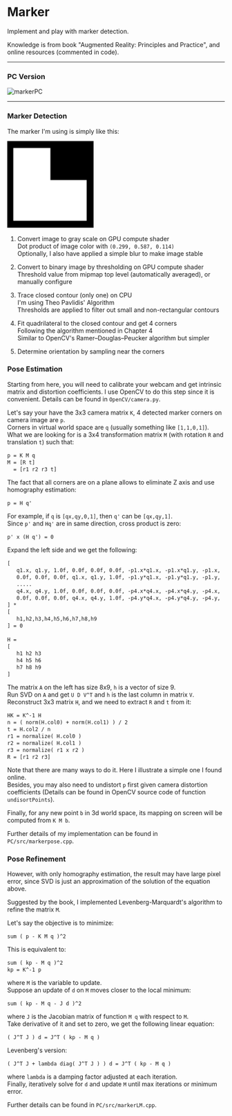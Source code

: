 # Marker
Implement and play with marker detection.

Knowledge is from book "Augmented Reality: Principles and Practice", and online resources (commented in code).

------

### PC Version

<img src="Images/MarkerPC.gif" width="600" alt="markerPC">

------

### Marker Detection

The marker I'm using is simply like this:  

<img src="Images/marker.png" width="200" alt="marker">

1. Convert image to gray scale on GPU compute shader  
   Dot product of image color with `(0.299, 0.587, 0.114)`  
   Optionally, I also have applied a simple blur to make image stable  

2. Convert to binary image by thresholding on GPU compute shader  
   Threshold value from mipmap top level (automatically averaged), or manually configure  

3. Trace closed contour (only one) on CPU  
   I'm using Theo Pavlidis' Algorithm  
   Thresholds are applied to filter out small and non-rectangular contours  

4. Fit quadrilateral to the closed contour and get 4 corners  
   Following the algorithm mentioned in Chapter 4  
   Similar to OpenCV's Ramer–Douglas–Peucker algorithm but simpler  

5. Determine orientation by sampling near the corners

### Pose Estimation

Starting from here, you will need to calibrate your webcam and get intrinsic matrix and distortion coefficients. I use OpenCV to do this step since it is convenient. Details can be found in `OpenCV/camera.py`.

Let's say your have the 3x3 camera matrix `K`, 4 detected marker corners on camera image are `p`.  
Corners in virtual world space are `q` (usually something like `[1,1,0,1]`).  
What we are looking for is a 3x4 transformation matrix `M` (with rotation `R` and translation `t`) such that:
```
p = K M q
M = [R t]
  = [r1 r2 r3 t]
```
The fact that all corners are on a plane allows to eliminate Z axis and use homography estimation:
```
p = H q'
```
For example, if `q` is `[qx,qy,0,1]`, then `q'` can be `[qx,qy,1]`.  
Since `p'` and `Hq'` are in same direction, cross product is zero:  
```
p' x (H q') = 0
```
Expand the left side and we get the following:
```
[
   q1.x, q1.y, 1.0f, 0.0f, 0.0f, 0.0f, -p1.x*q1.x, -p1.x*q1.y, -p1.x,
   0.0f, 0.0f, 0.0f, q1.x, q1.y, 1.0f, -p1.y*q1.x, -p1.y*q1.y, -p1.y,
   .....
   q4.x, q4.y, 1.0f, 0.0f, 0.0f, 0.0f, -p4.x*q4.x, -p4.x*q4.y, -p4.x,
   0.0f, 0.0f, 0.0f, q4.x, q4.y, 1.0f, -p4.y*q4.x, -p4.y*q4.y, -p4.y,
] * 
[
   h1,h2,h3,h4,h5,h6,h7,h8,h9
] = 0

H = 
[
   h1 h2 h3
   h4 h5 h6
   h7 h8 h9
]
```
The matrix `A` on the left has size 8x9, `h` is a vector of size 9.  
Run SVD on `A` and get `U D V^T` and `h` is the last column in matrix `V`.  
Reconstruct 3x3 matrix `H`, and we need to extract `R` and `t` from it:
```
HK = K^-1 H
n = ( norm(H.col0) + norm(H.col1) ) / 2
t = H.col2 / n
r1 = normalize( H.col0 )
r2 = normalize( H.col1 )
r3 = normalize( r1 x r2 )
R = [r1 r2 r3]
```
Note that there are many ways to do it. Here I illustrate a simple one I found online.  
Besides, you may also need to undistort `p` first given camera distortion coefficients (Details can be found in OpenCV source code of function `undisortPoints`).  

Finally, for any new point `b` in 3d world space, its mapping on screen will be computed from `K M b`.

Further details of my implementation can be found in `PC/src/markerpose.cpp`.

### Pose Refinement

However, with only homography estimation, the result may have large pixel error, since SVD is just an approximation of the solution of the equation above.  

Suggested by the book, I implemented Levenberg-Marquardt's algorithm to refine the matrix `M`.  

Let's say the objective is to minimize:
```
sum ( p - K M q )^2
```
This is equivalent to:
```
sum ( kp - M q )^2
kp = K^-1 p
```
where `M` is the variable to update.  
Suppose an update of `d` on `M` moves closer to the local minimum:
```
sum ( kp - M q - J d )^2
```
where `J` is the Jacobian matrix of function `M q` with respect to `M`.  
Take derivative of it and set to zero, we get the following linear equation:
```
( J^T J ) d = J^T ( kp - M q )
```
Levenberg's version:
```
( J^T J + lambda diag( J^T J ) ) d = J^T ( kp - M q )
```
where `lambda` is a damping factor adjusted at each iteration.  
Finally, iteratively solve for `d` and update `M` until max iterations or minimum error.

Further details can be found in `PC/src/markerLM.cpp`.